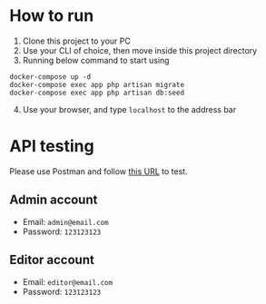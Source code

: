 # How to run

1. Clone this project to your PC
2. Use your CLI of choice, then move inside this project directory
3. Running below command to start using
```shell
docker-compose up -d
docker-compose exec app php artisan migrate
docker-compose exec app php artisan db:seed
```
4. Use your browser, and type `localhost` to the address bar

# API testing

Please use Postman and follow [this URL](https://documenter.getpostman.com/view/21583062/UzBpK64J) to test.

## Admin account
- Email: `admin@email.com`
- Password: `123123123`

## Editor account
- Email: `editor@email.com`
- Password: `123123123`
